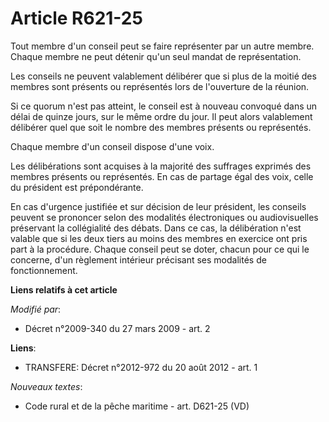 # Article R621-25

Tout membre d'un conseil peut se faire représenter par un autre membre. Chaque membre ne peut détenir qu'un seul mandat de
représentation. 

Les conseils ne peuvent valablement délibérer que si plus de la moitié des membres sont présents ou représentés lors de
l'ouverture de la réunion. 

Si ce quorum n'est pas atteint, le conseil est à nouveau convoqué dans un délai de quinze jours, sur le même ordre du jour.
Il peut alors valablement délibérer quel que soit le nombre des membres présents ou représentés. 

Chaque membre d'un conseil dispose d'une voix. 

Les délibérations sont acquises à la majorité des suffrages exprimés des membres présents ou représentés. En cas de partage
égal des voix, celle du président est prépondérante. 

En cas d'urgence justifiée et sur décision de leur président, les conseils peuvent se prononcer selon des modalités
électroniques ou audiovisuelles préservant la collégialité des débats. Dans ce cas, la délibération n'est valable que si les
deux tiers au moins des membres en exercice ont pris part à la procédure. Chaque conseil peut se doter, chacun pour ce qui le
concerne, d'un règlement intérieur précisant ses modalités de fonctionnement.

**Liens relatifs à cet article**

_Modifié par_:

  - Décret n°2009-340 du 27 mars 2009 - art. 2

**Liens**:

  - TRANSFERE: Décret n°2012-972 du 20 août 2012 - art. 1

_Nouveaux textes_:

  - Code rural et de la pêche maritime - art. D621-25 (VD)
